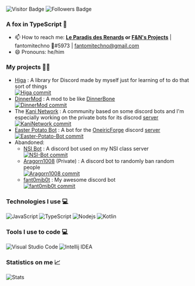 
![Visitor Badge](https://visitor-badge.laobi.icu/badge?page_id=fantomitechno&title=Visitors)
![Followers Badge](https://img.shields.io/github/followers/fantomitechno?label=Followers)

### A fox in TypeScript 🦊
- 📫 How to reach me: **[Le Paradis des Renards](https://discord.gg/UrdgdjvxrX) or [F&N's Projects](http://fandnprojects.ovh)** | fantomitechno 🦊#5973 | fantomitechno@gmail.com
- 😄 Pronouns: he/him

### My projects 👨‍💻
 - [Higa](https://github.com/fantomitechno/Higa) : A library for Discord made by myself just for learning of to do that sort of things
 <br>[![Higa commit](https://img.shields.io/github/last-commit/fantomitechno/Higa)](https://github.com/fantomitechno/Higa)
 - [DinnerMod](https://github.com/fantomitechno/DinnerMod) : A mod to be like [DinnerBone](https://twitter.com/Dinnerbone/status/1437476580524281857/photo/1)
 <br>[![DinnerMod commit](https://img.shields.io/github/last-commit/fantomitechno/DinnerMod)](https://github.com/fantomitechno/DinnerMod)
 - The [Kani Network](https://github.com/KaniNetwork) : A community based on some discord bots and I'm especially working on the private bots for its discrod [server](https://discord.gg/6pnDcSs)
 <br>[![KaniNetwork commit](https://img.shields.io/github/last-commit/KaniNetwork/KaniNetwork)](https://github.com/KaniNetwork/KaniNetwork)
 - [Easter Potato Bot](https://github.com/OneiricForge/Easter-Potato-Bot) : A bot for the [OneiricForge](https://github.com/OneiricForge) discord [server](https://discord.gg/GT2drck)
 <br>[![Easter-Potato-Bot commit](https://img.shields.io/github/last-commit/OneiricForge/Easter-Potato-Bot)](https://github.com/OneiricForge/Easter-Potato-Bot)
 - Abandoned:
   - [NSI Bot](https://github.com/fantomitechno/NSI-Bot) : A discord bot used on my NSI class server
   <br>[![NSI-Bot commit](https://img.shields.io/github/last-commit/fantomitechno/NSI-Bot)](https://github.com/fantomitechno/NSI-Bot)
   - [Aragorn1008](https://sh.fantomitechno.ovh/aragorn) (Private) : A discord bot to randomly ban random people
   <br>[![Aragorn1008 commit](https://img.shields.io/github/last-commit/fantomitechno/Aragorn1008)](https://github.com/fantomitechno/Aragorn1008)
   - [fant0mib0t](https://github.com/fantomitechno/fant0mib0t) : My awesome discord bot 
   <br>[![fant0mib0t commit](https://img.shields.io/github/last-commit/fantomitechno/fant0mib0t)](https://github.com/fantomitechno/fant0mib0t)

### Technologies I use 💻

![JavaScript](https://img.shields.io/badge/JavaScript-black?style=flat-square&logo=javascript)
![TypeScript](https://img.shields.io/badge/TypeScript-black?style=flat-square&logo=typescript&logoColor=3178C6)
![Nodejs](https://img.shields.io/badge/Nodejs-black?style=flat-square&logo=node.js)
![Kotlin](https://img.shields.io/badge/Kotlin-black?style=flat-square&logo=kotlin)

### Tools I use to code 💻

![Visual Studio Code](https://img.shields.io/badge/VisualStudioCode-black?style=flat-square&logo=visual-studio-code)
![Intellij IDEA](https://img.shields.io/badge/Intelij%20IDEA-black?style=flat-square&logo=intellijidea)

### Statistics on me 📈

![Stats](https://github-readme-stats.vercel.app/api/top-langs/?username=fantomitechno&layout=compact&theme=outrun)
